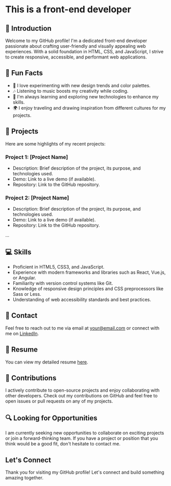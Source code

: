 # This is a front-end developer

## 👋 Introduction
Welcome to my GitHub profile! I'm a dedicated front-end developer passionate about crafting user-friendly and visually appealing web experiences. With a solid foundation in HTML, CSS, and JavaScript, I strive to create responsive, accessible, and performant web applications.

## 🚀 Fun Facts
- 🎨 I love experimenting with new design trends and color palettes.
- 🎶 Listening to music boosts my creativity while coding.
- 🌱 I'm always learning and exploring new technologies to enhance my skills.
- 🌍 I enjoy traveling and drawing inspiration from different cultures for my projects.

## 💼 Projects
Here are some highlights of my recent projects:

### Project 1: [Project Name]
- Description: Brief description of the project, its purpose, and technologies used.
- Demo: Link to a live demo (if available).
- Repository: Link to the GitHub repository.

### Project 2: [Project Name]
- Description: Brief description of the project, its purpose, and technologies used.
- Demo: Link to a live demo (if available).
- Repository: Link to the GitHub repository.

...

## 💻 Skills
- Proficient in HTML5, CSS3, and JavaScript.
- Experience with modern frameworks and libraries such as React, Vue.js, or Angular.
- Familiarity with version control systems like Git.
- Knowledge of responsive design principles and CSS preprocessors like Sass or Less.
- Understanding of web accessibility standards and best practices.

## 📧 Contact
Feel free to reach out to me via email at [your@email.com](mailto:your@email.com) or connect with me on [LinkedIn](https://www.linkedin.com/in/yourprofile).

## 📄 Resume
You can view my detailed resume [here](link-to-resume-pdf).

## 🙌 Contributions
I actively contribute to open-source projects and enjoy collaborating with other developers. Check out my contributions on GitHub and feel free to open issues or pull requests on any of my projects.

## 🔍 Looking for Opportunities
I am currently seeking new opportunities to collaborate on exciting projects or join a forward-thinking team. If you have a project or position that you think would be a good fit, don't hesitate to contact me.

## Let's Connect
Thank you for visiting my GitHub profile! Let's connect and build something amazing together.
